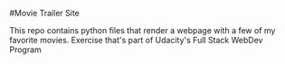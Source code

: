 #Movie Trailer Site

This repo contains python files that render a webpage with a few of my favorite movies. Exercise that's part of Udacity's Full Stack WebDev Program
